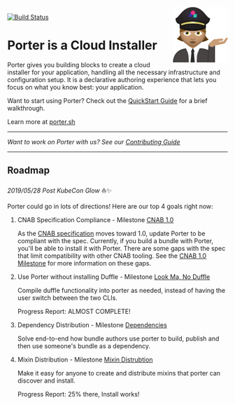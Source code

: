 <img align="right" src="docs/static/images/porter-notext.png" width="125px" />

[![Build Status](https://dev.azure.com/cnlabs/porter/_apis/build/status/deislabs.porter?branchName=master)](https://dev.azure.com/cnlabs/porter/_build/latest?definitionId=6?branchName=master)


# Porter is a Cloud Installer

Porter gives you building blocks to create a cloud installer for your application, handling all the
necessary infrastructure and configuration setup. It is a declarative authoring experience that lets you
focus on what you know best: your application.

Want to start using Porter? Check out the [QuickStart Guide](https://porter.sh/quickstart/) for a brief walkthrough.

Learn more at [porter.sh](https://porter.sh)

---

_Want to work on Porter with us? See our [Contributing Guide](CONTRIBUTING.md)_

---

## Roadmap

_2019/05/28 Post KubeCon Glow_ ⛵️✨

Porter could go in lots of directions! Here are our top 4 goals right now:

1. CNAB Specification Compliance - Milestone [CNAB 1.0](https://github.com/deislabs/porter/milestone/12)

    As the [CNAB specification](https://github.com/deislabs/cnab-spec) moves toward 1.0, update Porter to be compliant with the spec. Currently, if you build a bundle with Porter, you'll be able to install it with Porter. There are some gaps with the spec that limit compatibility with other CNAB tooling. See the [CNAB 1.0 Milestone](https://github.com/deislabs/porter/milestone/12) for more information on these gaps.
    
2. Use Porter without installing Duffle - Milestone [Look Ma, No Duffle](https://github.com/deislabs/porter/milestone/3)

    Compile duffle functionality into porter as needed, instead of having the user switch between the two CLIs.
    
    Progress Report: ALMOST COMPLETE!

3. Dependency Distribution - Milestone [Dependencies](https://github.com/deislabs/porter/milestone/8)

    Solve end-to-end how bundle authors use porter to build, publish and then use someone's bundle as a dependency.

4. Mixin Distribution - Milestone [Mixin Distrubtion](https://github.com/deislabs/porter/milestone/10)

    Make it easy for anyone to create and distribute mixins that porter can discover and install.
    
    Progress Report: 25% there, Install works!
